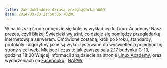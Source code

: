 ```yaml
---
title: Jak dokładnie działa przeglądarka WWW?
date: 2014-03-30 21:50:36 +0200
---
```

W najbliższą środę odbędzie się kolejny wykład cyklu Linux Academy! Nasz prezes, czyli Błażej Święcicki wyjaśni, co dzieje się pomiędzy przeglądarką internetową a serwerem. Omówione zostaną, krok po kroku, standardy, protokoły i algorytmy jakie są wykorzystywane do wyświetlenia pojedynczej strony sieci web. Miejsce i czas to jak zawsze sala 2.17 budynku C-13, godzina 18:00 Więcej informacji znajdziecie na stronie [Linux Academy](http://linuxacademy.pl/), oraz wydarzeniach na&nbsp;[Facebooku](https://www.facebook.com/events/1430080390568038/) i [NAPWr](http://www.napwr.pl/wydarzenie/1435,linux-academy-jak-dokladnie-dziala-przegladarka-www/)

